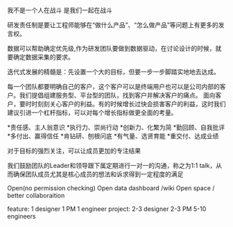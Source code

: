 
我不是一个人在战斗 是我们一起在战斗

研发责任制是要让工程师能够在“做什么产品”、“怎么做产品”等问题上有更多的发言权。

数据可以帮助确定优先级,作为研发团队要做到数据驱动，在讨论设计的时候，就要确定数据采集的要求。

迭代式发展的精髓是：先设置一个大的目标，但要一步一步脚踏实地地去达成。

每一个团队都要明确自己的客户，这个客户可以是终端用户也可以是公司内部的客户。我们提倡组建服务型、平台型的团队，找到客户并解决客户的痛点。
面向客户，要时时刻刻关心客户的利益。有的时候增长过快会损害客户的利益，这时我们建议引进一个杠杆指标，可以对每个增长指标做更全面的考量。

*责任感、主人翁意识
*执行力、崇尚行动
*创新力、化繁为简
*勤回顾、自我批评
*多付出、赢得信任
*肯钻研、刨根问底
*有气量、选贤育能
*重交付、达成业绩

对于目标的强烈关注，可以让成员更加的专注结果

我们鼓励团队的Leader和领导跟下属定期进行一对一的沟通，称之为1:1 talk，从而确保团队成员尤其是核心成员的想法和诉求得到一定程度的满足

Open(no permission checking)
Open data dashboard /wiki
Open space / better collaboraition

feature: 1 designer 1 PM 1 engineer
project: 2-3 designer 2-3 PM 5-10 engineers